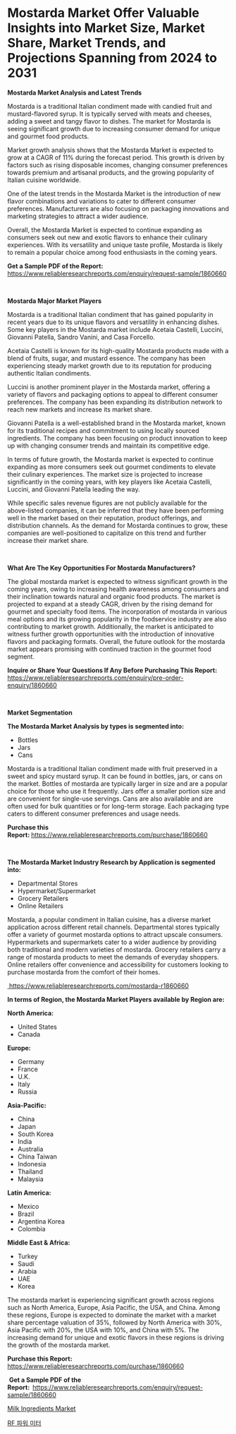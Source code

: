 <p><h1>Mostarda Market Offer Valuable Insights into Market Size, Market Share, Market Trends, and Projections Spanning from 2024 to 2031</h1></p><p><strong>Mostarda Market Analysis and Latest Trends</strong></p>
<p><p>Mostarda is a traditional Italian condiment made with candied fruit and mustard-flavored syrup. It is typically served with meats and cheeses, adding a sweet and tangy flavor to dishes. The market for Mostarda is seeing significant growth due to increasing consumer demand for unique and gourmet food products.</p><p>Market growth analysis shows that the Mostarda Market is expected to grow at a CAGR of 11% during the forecast period. This growth is driven by factors such as rising disposable incomes, changing consumer preferences towards premium and artisanal products, and the growing popularity of Italian cuisine worldwide.</p><p>One of the latest trends in the Mostarda Market is the introduction of new flavor combinations and variations to cater to different consumer preferences. Manufacturers are also focusing on packaging innovations and marketing strategies to attract a wider audience.</p><p>Overall, the Mostarda Market is expected to continue expanding as consumers seek out new and exotic flavors to enhance their culinary experiences. With its versatility and unique taste profile, Mostarda is likely to remain a popular choice among food enthusiasts in the coming years.</p></p>
<p><strong>Get a Sample PDF of the Report:&nbsp;</strong> <a href="https://www.reliableresearchreports.com/enquiry/request-sample/1860660">https://www.reliableresearchreports.com/enquiry/request-sample/1860660</a></p>
<p>&nbsp;</p>
<p><strong>Mostarda Major Market Players</strong></p>
<p><p>Mostarda is a traditional Italian condiment that has gained popularity in recent years due to its unique flavors and versatility in enhancing dishes. Some key players in the Mostarda market include Acetaia Castelli, Luccini, Giovanni Patella, Sandro Vanini, and Casa Forcello.</p><p>Acetaia Castelli is known for its high-quality Mostarda products made with a blend of fruits, sugar, and mustard essence. The company has been experiencing steady market growth due to its reputation for producing authentic Italian condiments.</p><p>Luccini is another prominent player in the Mostarda market, offering a variety of flavors and packaging options to appeal to different consumer preferences. The company has been expanding its distribution network to reach new markets and increase its market share.</p><p>Giovanni Patella is a well-established brand in the Mostarda market, known for its traditional recipes and commitment to using locally sourced ingredients. The company has been focusing on product innovation to keep up with changing consumer trends and maintain its competitive edge.</p><p>In terms of future growth, the Mostarda market is expected to continue expanding as more consumers seek out gourmet condiments to elevate their culinary experiences. The market size is projected to increase significantly in the coming years, with key players like Acetaia Castelli, Luccini, and Giovanni Patella leading the way.</p><p>While specific sales revenue figures are not publicly available for the above-listed companies, it can be inferred that they have been performing well in the market based on their reputation, product offerings, and distribution channels. As the demand for Mostarda continues to grow, these companies are well-positioned to capitalize on this trend and further increase their market share.</p></p>
<p>&nbsp;</p>
<p><strong>What Are The Key Opportunities For Mostarda Manufacturers?</strong></p>
<p><p>The global mostarda market is expected to witness significant growth in the coming years, owing to increasing health awareness among consumers and their inclination towards natural and organic food products. The market is projected to expand at a steady CAGR, driven by the rising demand for gourmet and specialty food items. The incorporation of mostarda in various meal options and its growing popularity in the foodservice industry are also contributing to market growth. Additionally, the market is anticipated to witness further growth opportunities with the introduction of innovative flavors and packaging formats. Overall, the future outlook for the mostarda market appears promising with continued traction in the gourmet food segment.</p></p>
<p><strong>Inquire or Share Your Questions If Any Before Purchasing This Report:</strong> <a href="https://www.reliableresearchreports.com/enquiry/pre-order-enquiry/1860660">https://www.reliableresearchreports.com/enquiry/pre-order-enquiry/1860660</a></p>
<p>&nbsp;</p>
<p><strong>Market Segmentation</strong></p>
<p><strong>The Mostarda Market Analysis by types is segmented into:</strong></p>
<p><ul><li>Bottles</li><li>Jars</li><li>Cans</li></ul></p>
<p><p>Mostarda is a traditional Italian condiment made with fruit preserved in a sweet and spicy mustard syrup. It can be found in bottles, jars, or cans on the market. Bottles of mostarda are typically larger in size and are a popular choice for those who use it frequently. Jars offer a smaller portion size and are convenient for single-use servings. Cans are also available and are often used for bulk quantities or for long-term storage. Each packaging type caters to different consumer preferences and usage needs.</p></p>
<p><strong>Purchase this Report:&nbsp;</strong><a href="https://www.reliableresearchreports.com/purchase/1860660">https://www.reliableresearchreports.com/purchase/1860660</a></p>
<p>&nbsp;</p>
<p><strong>The Mostarda Market Industry Research by Application is segmented into:</strong></p>
<p><ul><li>Departmental Stores</li><li>Hypermarket/Supermarket</li><li>Grocery Retailers</li><li>Online Retailers</li></ul></p>
<p><p>Mostarda, a popular condiment in Italian cuisine, has a diverse market application across different retail channels. Departmental stores typically offer a variety of gourmet mostarda options to attract upscale consumers. Hypermarkets and supermarkets cater to a wider audience by providing both traditional and modern varieties of mostarda. Grocery retailers carry a range of mostarda products to meet the demands of everyday shoppers. Online retailers offer convenience and accessibility for customers looking to purchase mostarda from the comfort of their homes.</p></p>
<p><a href="https://www.reliableresearchreports.com/mostarda-r1860660">&nbsp;https://www.reliableresearchreports.com/mostarda-r1860660</a></p>
<p><strong>In terms of Region, the Mostarda Market Players available by Region are:</strong></p>
<p>
    <p> <strong> North America: </strong>
        <ul>
            <li>United States</li>
            <li>Canada</li>
        </ul>
        </p> 
    <p> <strong> Europe: </strong>
        <ul>
            <li>Germany</li>
            <li>France</li>
            <li>U.K.</li>
            <li>Italy</li>
            <li>Russia</li>
        </ul>
        </p> 
    <p> <strong> Asia-Pacific: </strong>
        <ul>
            <li>China</li>
            <li>Japan</li>
            <li>South Korea</li>
            <li>India</li>
            <li>Australia</li>
            <li>China Taiwan</li>
            <li>Indonesia</li>
            <li>Thailand</li>
            <li>Malaysia</li>
        </ul>
        </p> 
    <p> <strong> Latin America: </strong>
        <ul>
            <li>Mexico</li>
            <li>Brazil</li>
            <li>Argentina Korea</li>
            <li>Colombia</li>
        </ul>
        </p> 
    <p> <strong> Middle East & Africa: </strong>
        <ul>
            <li>Turkey</li>
            <li>Saudi</li>
            <li>Arabia</li>
            <li>UAE</li>
            <li>Korea</li>
        </ul>
    </p>
    </p>
<p><p>The mostarda market is experiencing significant growth across regions such as North America, Europe, Asia Pacific, the USA, and China. Among these regions, Europe is expected to dominate the market with a market share percentage valuation of 35%, followed by North America with 30%, Asia Pacific with 20%, the USA with 10%, and China with 5%. The increasing demand for unique and exotic flavors in these regions is driving the growth of the mostarda market.</p></p>
<p><strong>Purchase this Report: </strong><a href="https://www.reliableresearchreports.com/purchase/1860660">https://www.reliableresearchreports.com/purchase/1860660</a></p>
<p>&nbsp;<strong>Get a Sample PDF of the Report:&nbsp;&nbsp;</strong><a href="https://www.reliableresearchreports.com/enquiry/request-sample/1860660">https://www.reliableresearchreports.com/enquiry/request-sample/1860660</a></p>
<p><strong></strong></p>
<p><p><a href="https://github.com/YashRP12/Market-Research-Report-List-4/blob/main/milk-ingredients-market.md">Milk Ingredients Market</a></p><p><a href="https://github.com/AlbertotDouglas44367/Market-Research-Report-List-1/blob/main/857469917763.md">RF 파워 미터</a></p></p>